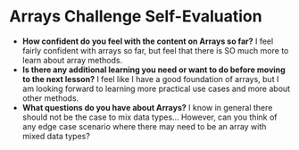 # Arrays Challenge Self-Evaluation

- **How confident do you feel with the content on Arrays so far?** I feel fairly confident with arrays so far, but feel that there is SO much more to learn about array methods.
- **Is there any additional learning you need or want to do before moving to the next lesson?** I feel like I have a good foundation of arrays, but I am looking forward to learning more practical use cases and more about other methods.
- **What questions do you have about Arrays?** I know in general there should not be the case to mix data types... However, can you think of any edge case scenario where there may need to be an array with mixed data types?